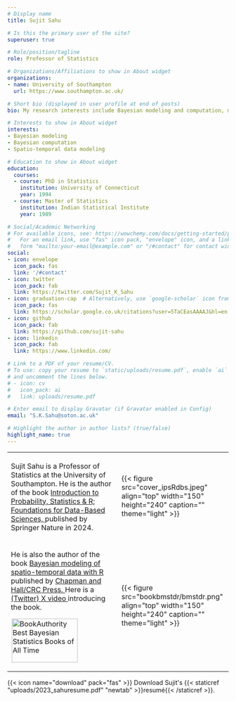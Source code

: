 ```yaml
---
# Display name
title: Sujit Sahu

# Is this the primary user of the site?
superuser: true

# Role/position/tagline
role: Professor of Statistics

# Organizations/Affiliations to show in About widget
organizations:
- name: University of Southampton 
  url: https://www.southampton.ac.uk/

# Short bio (displayed in user profile at end of posts)
bio: My research interests include Bayesian modeling and computation, modeling of spatial and spatio-temporal data.

# Interests to show in About widget
interests:
- Bayesian modeling 
- Bayesian computation 
- Spatio-temporal data modeling 

# Education to show in About widget
education:
  courses:
  - course: PhD in Statistics
    institution: University of Connecticut
    year: 1994
  - course: Master of Statistics
    institution: Indian Statistical Institute
    year: 1989

# Social/Academic Networking
# For available icons, see: https://wowchemy.com/docs/getting-started/page-builder/#icons
#   For an email link, use "fas" icon pack, "envelope" icon, and a link in the
#   form "mailto:your-email@example.com" or "/#contact" for contact widget.
social:
- icon: envelope
  icon_pack: fas
  link: '/#contact'
- icon: twitter
  icon_pack: fab
  link: https://twitter.com/Sujit_K_Sahu
- icon: graduation-cap  # Alternatively, use `google-scholar` icon from `ai` icon pack
  icon_pack: fas
  link: https://scholar.google.co.uk/citations?user=5TaCEasAAAAJ&hl=en
- icon: github
  icon_pack: fab
  link: https://github.com/sujit-sahu
- icon: linkedin
  icon_pack: fab
  link: https://www.linkedin.com/

# Link to a PDF of your resume/CV.
# To use: copy your resume to `static/uploads/resume.pdf`, enable `ai` icons in `params.toml`, 
# and uncomment the lines below.
# - icon: cv
#   icon_pack: ai
#   link: uploads/resume.pdf

# Enter email to display Gravatar (if Gravatar enabled in Config)
email: "S.K.Sahu@soton.ac.uk"

# Highlight the author in author lists? (true/false)
highlight_name: true
---
```

<table>
<tr>
<td width=50%> <p style="margin-top:0.5cm;">
Sujit Sahu is a Professor of Statistics at the University of Southampton.
He is  the author of the book <a  href="https://link.springer.com/book/10.1007/978-3-031-37865-2?_gl=1*17rnx1i*_up*MQ..&gclid=Cj0KCQjw2a6wBhCVARIsABPeH1vT1jB8a8B-8flWTBxuryQYtkto1SFKqS2SNTzhL8FutIK7z72FYx4aAsTpEALw_wcB"> Introduction to Probability, Statistics & R; Foundations for Data-Based Sciences, </a> published by Springer Nature in 2024. 
<p>
<script type="text/javascript" src="https://d1bxh8uas1mnw7.cloudfront.net/assets/embed.js"></script><div class="altmetric-embed" data-badge-type="medium-donut" data-altmetric-id="161649971"></div>
</td>

<td width=50%> 
{{< figure src="cover_ipsRdbs.jpeg" align="top"  width="150" height="240" caption="" theme="light" >}}
</td>
</tr>
<tr>
<td width=50%> <p style="margin-top:0.5cm;">
 He is also the author of the book <a href="bookbmstdr/"> Bayesian modeling of spatio-temporal data with R </a> published by <a href="https://www.taylorfrancis.com/books/mono/10.1201/9780429318443/bayesian-modeling-spatio-temporal-data-sujit-sahu"> Chapman and Hall/CRC Press. </a> Here is a <a href="https://twitter.com/Sujit_K_Sahu/status/1493173873705197569"> (Twitter) X video </a> introducing the book. </p>
 <a class="ba-award" href="https://bookauthority.org/books/best-bayesian-statistics-books?t=158olq&s=award&book=0367277980" target="_blank" style="margin:2px; outline:0"><img src="https://award.bookauthority.org/best-bayesian-statistics-books.png?b=0367277980&c=1&v=6&w=200" style="width:150px; height:100px; border:0" alt="BookAuthority Best Bayesian Statistics Books of All Time"/></a>
 <p>
  <span class="__dimensions_badge_embed__" data-badge-type="medium-donut" data-doi="10.1201/9780429318443"></span><script async src="https://badge.dimensions.ai/badge.js" charset="utf-8"></script>
</td>
<td width=50%> 
{{< figure src="bookbmstdr/bmstdr.png" align="top"  width="150" height="240" caption="" theme="light" >}}
</td>
</tr>

</table>

{{< icon name="download" pack="fas" >}} Download Sujit's {{< staticref "uploads/2023_sahuresume.pdf" "newtab" >}}resumé{{< /staticref >}}.
